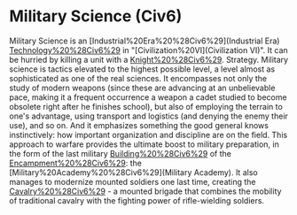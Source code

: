 # Military Science (Civ6)

Military Science is an [Industrial%20Era%20%28Civ6%29](Industrial Era) [Technology%20%28Civ6%29](technology) in "[Civilization%20VI](Civilization VI)". It can be hurried by killing a unit with a [Knight%20%28Civ6%29](Knight).
Strategy.
Military science is tactics elevated to the highest possible level, a level almost as sophisticated as one of the real sciences. It encompasses not only the study of modern weapons (since these are advancing at an unbelievable pace, making it a frequent occurrence a weapon a cadet studied to become obsolete right after he finishes school), but also of employing the terrain to one's advantage, using transport and logistics (and denying the enemy their use), and so on. And it emphasizes something the good general knows instinctively: how important organization and discipline are on the field.
This approach to warfare provides the ultimate boost to military preparation, in the form of the last military [Building%20%28Civ6%29](building) of the [Encampment%20%28Civ6%29](Encampment): the [Military%20Academy%20%28Civ6%29](Military Academy). It also manages to modernize mounted soldiers one last time, creating the [Cavalry%20%28Civ6%29](Cavalry) - a mounted brigade that combines the mobility of traditional cavalry with the fighting power of rifle-wielding soldiers.